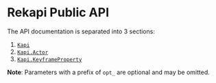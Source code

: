 # Rekapi Public API

The API documentation is separated into 3 sections:

1.  [`Kapi`](./api.kapi.md)
2.  [`Kapi.Actor`](./api.kapi_actor.md)
3.  [`Kapi.KeyframeProperty`](./api.kapi_keyprop.md)

__Note__: Parameters with a prefix of `opt_` are optional and may be omitted.
